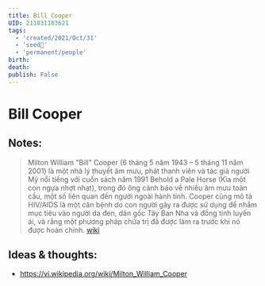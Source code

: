 ```yaml
---
title: Bill Cooper
UID: 211031183621
tags:
  - 'created/2021/Oct/31'
  - 'seed🥜'
  - 'permanent/people'
birth: 
death: 
publish: False
---
```

# Bill Cooper

## Notes:
> Milton William "Bill" Cooper (6 tháng 5 năm 1943 – 5 tháng 11 năm 2001) là một nhà lý thuyết âm mưu, phát thanh viên và tác giả người Mỹ nổi tiếng với cuốn sách năm 1991 Behold a Pale Horse (Kìa một con ngựa nhợt nhạt), trong đó ông cảnh báo về nhiều âm mưu toàn cầu, một số liên quan đến người ngoài hành tinh. Cooper cũng mô tả HIV/AIDS là một căn bệnh do con người gây ra được sử dụng để nhắm mục tiêu vào người da đen, dân gốc Tây Ban Nha và đồng tính luyến ái, và rằng một phương pháp chữa trị đã được làm ra trước khi nó được hoàn chỉnh. [wiki](https://vi.wikipedia.org/wiki/Milton_William_Cooper)

## Ideas & thoughts:
- https://vi.wikipedia.org/wiki/Milton_William_Cooper